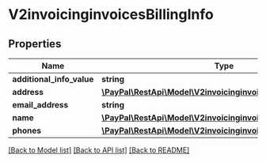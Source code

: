 # V2invoicinginvoicesBillingInfo

## Properties
Name | Type | Description | Notes
------------ | ------------- | ------------- | -------------
**additional_info_value** | **string** |  | [optional] 
**address** | [**\PayPal\RestApi\Model\V2invoicinginvoicesBillingInfoAddress**](V2invoicinginvoicesBillingInfoAddress.md) |  | [optional] 
**email_address** | **string** |  | [optional] 
**name** | [**\PayPal\RestApi\Model\V2invoicinginvoicesBillingInfoName**](V2invoicinginvoicesBillingInfoName.md) |  | [optional] 
**phones** | [**\PayPal\RestApi\Model\V2invoicinginvoicesBillingInfoPhones[]**](V2invoicinginvoicesBillingInfoPhones.md) |  | [optional] 

[[Back to Model list]](../README.md#documentation-for-models) [[Back to API list]](../README.md#documentation-for-api-endpoints) [[Back to README]](../README.md)


